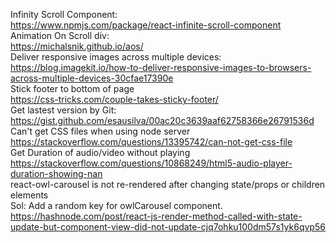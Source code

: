 Infinity Scroll Component: <br/>
https://www.npmjs.com/package/react-infinite-scroll-component<br/>
Animation On Scroll div: <br/>
https://michalsnik.github.io/aos/<br/>
Deliver responsive images across multiple devices:<br/>
https://blog.imagekit.io/how-to-deliver-responsive-images-to-browsers-across-multiple-devices-30cfae17390e<br/>
Stick footer to bottom of page<br/>
https://css-tricks.com/couple-takes-sticky-footer/<br/>
Get lastest version by Git: <br/>
https://gist.github.com/esausilva/00ac20c3639aaf62758366e26791536d <br/>
Can't get CSS files when using node server<br/>
https://stackoverflow.com/questions/13395742/can-not-get-css-file <br/>
Get Duration of audio/video without playing<br/>
https://stackoverflow.com/questions/10868249/html5-audio-player-duration-showing-nan<br/>
react-owl-carousel is not re-rendered after changing state/props or children elements<br/>
Sol: Add a random key for owlCarousel component.<br/>
https://hashnode.com/post/react-js-render-method-called-with-state-update-but-component-view-did-not-update-cjq7ohku100dm57s1yk6qvp56<br/>
